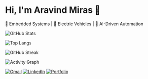 # Hi, I'm Aravind Miras 👋

🎯 Embedded Systems | 🔌 Electric Vehicles | 🤖 AI-Driven Automation

<!-- GitHub Stats (optional, can remove if you want super minimal) -->
![GitHub Stats](https://github-readme-stats.vercel.app/api?username=aravindmiras&show_icons=true&theme=dark)

![Top Langs](https://github-readme-stats.vercel.app/api/top-langs/?username=aravindmiras&layout=compact&theme=dark)

![GitHub Streak](https://streak-stats.demolab.com?user=aravindmiras&theme=dark)

![Activity Graph](https://github-readme-activity-graph.vercel.app/graph?username=aravindmiras&theme=github-dark)

[![Gmail](https://img.shields.io/badge/email-aravindmiras%40gmail.com-red?style=flat&logo=gmail)](mailto:aravindmiras@gmail.com)
[![LinkedIn](https://img.shields.io/badge/LinkedIn-0077B5?style=flat&logo=linkedin)](https://linkedin.com/in/aravind-miras-2789b8156/)
[![Portfolio](https://img.shields.io/badge/Portfolio-000?style=flat&logo=firefox-browser&logoColor=white)](https://aravindmiras.github.io/MyPortfolio/)

